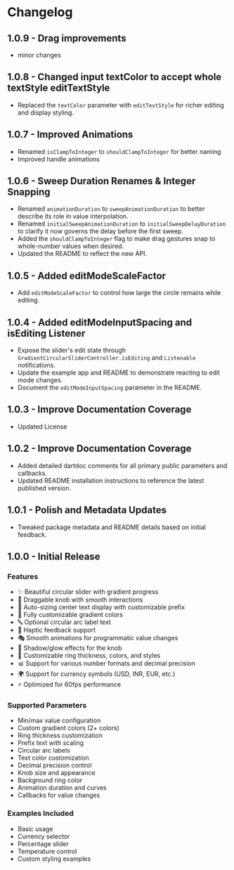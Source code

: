 # Changelog

## 1.0.9 - Drag improvements

- minor changes

## 1.0.8 - Changed input textColor to accept whole textStyle editTextStyle

- Replaced the `textColor` parameter with `editTextStyle` for richer editing and display styling.

## 1.0.7 - Improved Animations

- Renamed `isClampToInteger` to `shouldClampToInteger` for better naming
- Improved handle animations

## 1.0.6 - Sweep Duration Renames & Integer Snapping

- Renamed `animationDuration` to `sweepAnimationDuration` to better describe its role in value interpolation.
- Renamed `initialSweepAnimationDuration` to `initialSweepDelayDuration` to clarify it now governs the delay before the first sweep.
- Added the `shouldClampToInteger` flag to make drag gestures snap to whole-number values when desired.
- Updated the README to reflect the new API.

## 1.0.5 - Added editModeScaleFactor

- Add `editModeScaleFactor` to control how large the circle remains while editing.

## 1.0.4 - Added editModeInputSpacing and isEditing Listener

- Expose the slider's edit state through `GradientCircularSliderController.isEditing` and `Listenable` notifications.
- Update the example app and README to demonstrate reacting to edit mode changes.
- Document the `editModeInputSpacing` parameter in the README.


## 1.0.3 - Improve Documentation Coverage

- Updated License

## 1.0.2 - Improve Documentation Coverage

- Added detailed dartdoc comments for all primary public parameters and callbacks.
- Updated README installation instructions to reference the latest published version.

## 1.0.1 - Polish and Metadata Updates

- Tweaked package metadata and README details based on initial feedback.

## 1.0.0 - Initial Release

### Features
- ✨ Beautiful circular slider with gradient progress
- 🎯 Draggable knob with smooth interactions
- 📝 Auto-sizing center text display with customizable prefix
- 🎨 Fully customizable gradient colors
- 🔤 Optional circular arc label text
- 📳 Haptic feedback support
- 🎭 Smooth animations for programmatic value changes
- 💫 Shadow/glow effects for the knob
- 🎨 Customizable ring thickness, colors, and styles
- 📊 Support for various number formats and decimal precision
- 🌍 Support for currency symbols (USD, INR, EUR, etc.)
- ⚡ Optimized for 60fps performance

### Supported Parameters
- Min/max value configuration
- Custom gradient colors (2+ colors)
- Ring thickness customization
- Prefix text with scaling
- Circular arc labels
- Text color customization
- Decimal precision control
- Knob size and appearance
- Background ring color
- Animation duration and curves
- Callbacks for value changes

### Examples Included
- Basic usage
- Currency selector
- Percentage slider
- Temperature control
- Custom styling examples
